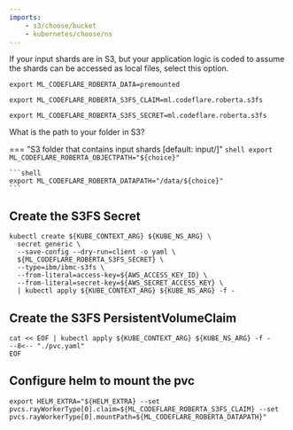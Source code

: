 ```yaml
---
imports:
    - s3/choose/bucket
    - kubernetes/choose/ns
---
```


If your input shards are in S3, but your application logic is coded to assume the shards can be accessed as local files, select this option.

```shell
export ML_CODEFLARE_ROBERTA_DATA=premounted
```

```shell
export ML_CODEFLARE_ROBERTA_S3FS_CLAIM=ml.codeflare.roberta.s3fs
```

```shell
export ML_CODEFLARE_ROBERTA_S3FS_SECRET=ml.codeflare.roberta.s3fs
```

What is the path to your folder in S3?

=== "S3 folder that contains input shards [default: input/]"
    ```shell
    export ML_CODEFLARE_ROBERTA_OBJECTPATH="${choice}"
    ```

    ```shell
    export ML_CODEFLARE_ROBERTA_DATAPATH="/data/${choice}"
    ```

## Create the S3FS Secret

```shell
kubectl create ${KUBE_CONTEXT_ARG} ${KUBE_NS_ARG} \
  secret generic \
  --save-config --dry-run=client -o yaml \
  ${ML_CODEFLARE_ROBERTA_S3FS_SECRET} \
  --type=ibm/ibmc-s3fs \
  --from-literal=access-key=${AWS_ACCESS_KEY_ID} \
  --from-literal=secret-key=${AWS_SECRET_ACCESS_KEY} \
  | kubectl apply ${KUBE_CONTEXT_ARG} ${KUBE_NS_ARG} -f -
```

## Create the S3FS PersistentVolumeClaim

```shell
cat << EOF | kubectl apply ${KUBE_CONTEXT_ARG} ${KUBE_NS_ARG} -f -
--8<-- "./pvc.yaml"
EOF
```

## Configure helm to mount the pvc

```shell
export HELM_EXTRA="${HELM_EXTRA} --set pvcs.rayWorkerType[0].claim=${ML_CODEFLARE_ROBERTA_S3FS_CLAIM} --set pvcs.rayWorkerType[0].mountPath=${ML_CODEFLARE_ROBERTA_DATAPATH}"
```
